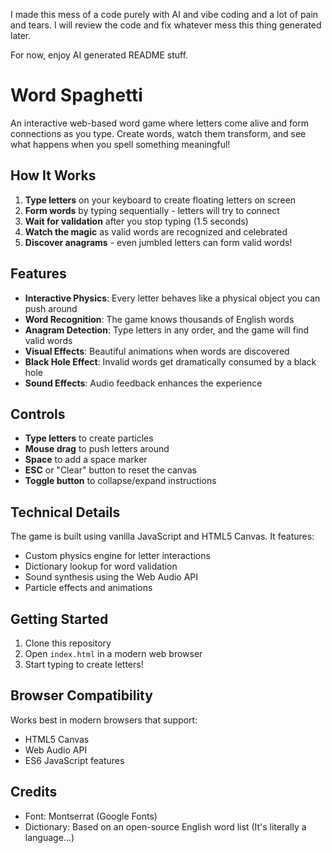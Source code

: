 I made this mess of a code purely with AI and vibe coding and a lot of pain and tears.
I will review the code and fix whatever mess this thing generated later.

For now, enjoy AI generated README stuff.

# Word Spaghetti

An interactive web-based word game where letters come alive and form connections as you type. Create words, watch them transform, and see what happens when you spell something meaningful!

## How It Works

1. **Type letters** on your keyboard to create floating letters on screen
2. **Form words** by typing sequentially - letters will try to connect
3. **Wait for validation** after you stop typing (1.5 seconds)
4. **Watch the magic** as valid words are recognized and celebrated
5. **Discover anagrams** - even jumbled letters can form valid words!

## Features

- **Interactive Physics**: Every letter behaves like a physical object you can push around
- **Word Recognition**: The game knows thousands of English words
- **Anagram Detection**: Type letters in any order, and the game will find valid words
- **Visual Effects**: Beautiful animations when words are discovered
- **Black Hole Effect**: Invalid words get dramatically consumed by a black hole
- **Sound Effects**: Audio feedback enhances the experience

## Controls

- **Type letters** to create particles
- **Mouse drag** to push letters around
- **Space** to add a space marker
- **ESC** or "Clear" button to reset the canvas
- **Toggle button** to collapse/expand instructions

## Technical Details

The game is built using vanilla JavaScript and HTML5 Canvas. It features:

- Custom physics engine for letter interactions
- Dictionary lookup for word validation
- Sound synthesis using the Web Audio API
- Particle effects and animations

## Getting Started

1. Clone this repository
2. Open `index.html` in a modern web browser
3. Start typing to create letters!

## Browser Compatibility

Works best in modern browsers that support:
- HTML5 Canvas
- Web Audio API
- ES6 JavaScript features

## Credits

- Font: Montserrat (Google Fonts)
- Dictionary: Based on an open-source English word list (It's literally a language...)
